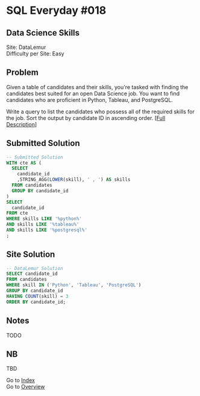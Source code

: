 # SQL Everyday \#018

## Data Science Skills

Site: DataLemur\
Difficulty per Site: Easy

## Problem

Given a table of candidates and their skills, you're tasked with finding the candidates best suited for an open Data Science job. You want to find candidates who are proficient in Python, Tableau, and PostgreSQL.

Write a query to list the candidates who possess all of the required skills for the job. Sort the output by candidate ID in ascending order. [[Full Description](https://datalemur.com/questions/matching-skills)]

## Submitted Solution

```sql
-- Submitted Solution
WITH cte AS (
  SELECT
    candidate_id
    ,STRING_AGG(LOWER(skill), ' , ') AS skills
  FROM candidates
  GROUP BY candidate_id
)
SELECT
  candidate_id
FROM cte 
WHERE skills LIKE '%python%'
AND skills LIKE '%tableau%'
AND skills LIKE '%postgresql%'
;
```

## Site Solution

```sql
-- DataLemur Solution 
SELECT candidate_id
FROM candidates
WHERE skill IN ('Python', 'Tableau', 'PostgreSQL')
GROUP BY candidate_id
HAVING COUNT(skill) = 3
ORDER BY candidate_id;
```

## Notes

TODO

## NB

TBD

Go to [Index](../?tab=readme-ov-file#index)\
Go to [Overview](../?tab=readme-ov-file)
